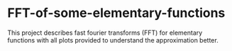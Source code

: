 # FFT-of-some-elementary-functions

This project describes fast fourier transforms (FFT) for elementary functions with all plots provided to understand the approximation better.
